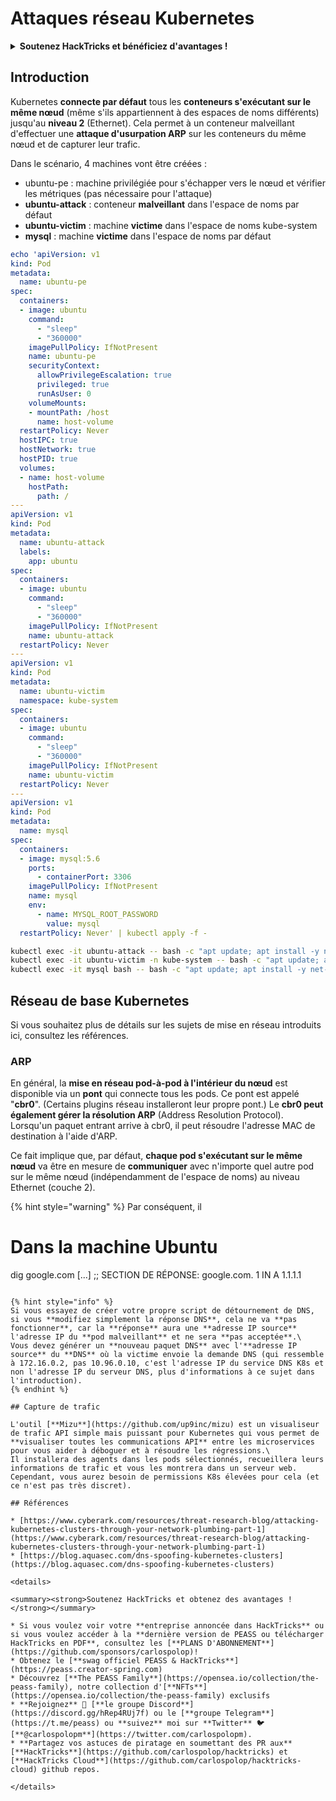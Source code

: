 # Attaques réseau Kubernetes

<details>

<summary><strong>Soutenez HackTricks et bénéficiez d'avantages !</strong></summary>

* Si vous souhaitez voir votre **entreprise annoncée dans HackTricks** ou si vous souhaitez accéder à la **dernière version de PEASS ou télécharger HackTricks en PDF**, consultez les [**PLANS D'ABONNEMENT**](https://github.com/sponsors/carlospolop) !
* Obtenez le [**swag officiel PEASS & HackTricks**](https://peass.creator-spring.com)
* Découvrez [**The PEASS Family**](https://opensea.io/collection/the-peass-family), notre collection d'[**NFT exclusifs**](https://opensea.io/collection/the-peass-family)
* **Rejoignez** 💬 [**le groupe Discord**](https://discord.gg/hRep4RUj7f) ou le [**groupe Telegram**](https://t.me/peass) ou **suivez** moi sur **Twitter** 🐦 [**@carlospolopm**](https://twitter.com/carlospolopm).

</details>

## Introduction

Kubernetes **connecte par défaut** tous les **conteneurs s'exécutant sur le même nœud** (même s'ils appartiennent à des espaces de noms différents) jusqu'au **niveau 2** (Ethernet). Cela permet à un conteneur malveillant d'effectuer une **attaque d'usurpation ARP** sur les conteneurs du même nœud et de capturer leur trafic.

Dans le scénario, 4 machines vont être créées :

* ubuntu-pe : machine privilégiée pour s'échapper vers le nœud et vérifier les métriques (pas nécessaire pour l'attaque)
* **ubuntu-attack** : conteneur **malveillant** dans l'espace de noms par défaut
* **ubuntu-victim** : machine **victime** dans l'espace de noms kube-system
* **mysql** : machine **victime** dans l'espace de noms par défaut

```yaml
echo 'apiVersion: v1
kind: Pod
metadata:
  name: ubuntu-pe
spec:
  containers:
  - image: ubuntu
    command:
      - "sleep"
      - "360000" 
    imagePullPolicy: IfNotPresent
    name: ubuntu-pe
    securityContext:
      allowPrivilegeEscalation: true
      privileged: true
      runAsUser: 0 
    volumeMounts:
    - mountPath: /host
      name: host-volume
  restartPolicy: Never 
  hostIPC: true 
  hostNetwork: true 
  hostPID: true 
  volumes:
  - name: host-volume
    hostPath:
      path: /
---
apiVersion: v1
kind: Pod
metadata:
  name: ubuntu-attack
  labels:
    app: ubuntu
spec:
  containers:
  - image: ubuntu
    command:
      - "sleep"
      - "360000" 
    imagePullPolicy: IfNotPresent
    name: ubuntu-attack
  restartPolicy: Never
---
apiVersion: v1
kind: Pod
metadata:
  name: ubuntu-victim
  namespace: kube-system
spec:
  containers:
  - image: ubuntu
    command:
      - "sleep"
      - "360000" 
    imagePullPolicy: IfNotPresent
    name: ubuntu-victim
  restartPolicy: Never
---
apiVersion: v1
kind: Pod
metadata:
  name: mysql
spec:
  containers:
  - image: mysql:5.6
    ports:
      - containerPort: 3306
    imagePullPolicy: IfNotPresent
    name: mysql
    env:
      - name: MYSQL_ROOT_PASSWORD
        value: mysql
  restartPolicy: Never' | kubectl apply -f -
```

```bash
kubectl exec -it ubuntu-attack -- bash -c "apt update; apt install -y net-tools python3-pip python3 ngrep nano dnsutils; pip3 install scapy; bash"
kubectl exec -it ubuntu-victim -n kube-system -- bash -c "apt update; apt install -y net-tools curl netcat mysql-client; bash"
kubectl exec -it mysql bash -- bash -c "apt update; apt install -y net-tools; bash"
```

## Réseau de base Kubernetes

Si vous souhaitez plus de détails sur les sujets de mise en réseau introduits ici, consultez les références.

### ARP

En général, la **mise en réseau pod-à-pod à l'intérieur du nœud** est disponible via un **pont** qui connecte tous les pods. Ce pont est appelé "**cbr0**". (Certains plugins réseau installeront leur propre pont.) Le **cbr0 peut également gérer la résolution ARP** (Address Resolution Protocol). Lorsqu'un paquet entrant arrive à cbr0, il peut résoudre l'adresse MAC de destination à l'aide d'ARP.

Ce fait implique que, par défaut, **chaque pod s'exécutant sur le même nœud** va être en mesure de **communiquer** avec n'importe quel autre pod sur le même nœud (indépendamment de l'espace de noms) au niveau Ethernet (couche 2).

{% hint style="warning" %}
Par conséquent, il
# Dans la machine Ubuntu
dig google.com
[...]
;; SECTION DE RÉPONSE:
google.com.		1	IN	A	1.1.1.1
```

{% hint style="info" %}
Si vous essayez de créer votre propre script de détournement de DNS, si vous **modifiez simplement la réponse DNS**, cela ne va **pas fonctionner**, car la **réponse** aura une **adresse IP source** l'adresse IP du **pod malveillant** et ne sera **pas acceptée**.\
Vous devez générer un **nouveau paquet DNS** avec l'**adresse IP source** du **DNS** où la victime envoie la demande DNS (qui ressemble à 172.16.0.2, pas 10.96.0.10, c'est l'adresse IP du service DNS K8s et non l'adresse IP du serveur DNS, plus d'informations à ce sujet dans l'introduction).
{% endhint %}

## Capture de trafic

L'outil [**Mizu**](https://github.com/up9inc/mizu) est un visualiseur de trafic API simple mais puissant pour Kubernetes qui vous permet de **visualiser toutes les communications API** entre les microservices pour vous aider à déboguer et à résoudre les régressions.\
Il installera des agents dans les pods sélectionnés, recueillera leurs informations de trafic et vous les montrera dans un serveur web. Cependant, vous aurez besoin de permissions K8s élevées pour cela (et ce n'est pas très discret).

## Références

* [https://www.cyberark.com/resources/threat-research-blog/attacking-kubernetes-clusters-through-your-network-plumbing-part-1](https://www.cyberark.com/resources/threat-research-blog/attacking-kubernetes-clusters-through-your-network-plumbing-part-1)
* [https://blog.aquasec.com/dns-spoofing-kubernetes-clusters](https://blog.aquasec.com/dns-spoofing-kubernetes-clusters)

<details>

<summary><strong>Soutenez HackTricks et obtenez des avantages !</strong></summary>

* Si vous voulez voir votre **entreprise annoncée dans HackTricks** ou si vous voulez accéder à la **dernière version de PEASS ou télécharger HackTricks en PDF**, consultez les [**PLANS D'ABONNEMENT**](https://github.com/sponsors/carlospolop)!
* Obtenez le [**swag officiel PEASS & HackTricks**](https://peass.creator-spring.com)
* Découvrez [**The PEASS Family**](https://opensea.io/collection/the-peass-family), notre collection d'[**NFTs**](https://opensea.io/collection/the-peass-family) exclusifs
* **Rejoignez** 💬 [**le groupe Discord**](https://discord.gg/hRep4RUj7f) ou le [**groupe Telegram**](https://t.me/peass) ou **suivez** moi sur **Twitter** 🐦 [**@carlospolopm**](https://twitter.com/carlospolopm).
* **Partagez vos astuces de piratage en soumettant des PR aux** [**HackTricks**](https://github.com/carlospolop/hacktricks) et [**HackTricks Cloud**](https://github.com/carlospolop/hacktricks-cloud) github repos.

</details>